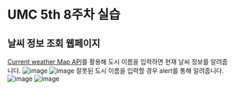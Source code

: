 # UMC 5th 8주차 실습
## 날씨 정보 조회 웹페이지
[Current weather Map API](https://openweathermap.org)를 활용해 도시 이름을 입력하면 현재 날씨 정보를 알려줍니다.
![image](https://github.com/hanpengbutt/UMC5th-weatherapp/assets/89825051/4f7cee1f-46d2-41bc-a4e1-f78c886fa8f9)
![image](https://github.com/hanpengbutt/UMC5th-weatherapp/assets/89825051/c6d019be-8022-47ff-8ecd-f8ebea15d263)
잘못된 도시 이름을 입력할 경우 alert를 통해 알려줍니다.
![image](https://github.com/hanpengbutt/UMC5th-weatherapp/assets/89825051/a8b434c2-380a-47e2-85ea-009ef3bae8f4)
![image](https://github.com/hanpengbutt/UMC5th-weatherapp/assets/89825051/03415367-4e8b-498d-906e-165ee8f7f485)
